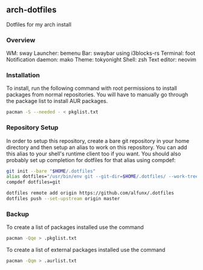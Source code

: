 ## arch-dotfiles
Dotfiles for my arch install

### Overview
WM: sway
Launcher: bemenu
Bar: swaybar using i3blocks-rs
Terminal: foot
Notification daemon: mako
Theme: tokyonight
Shell: zsh
Text editor: neovim

### Installation
To install, run the following command with root permissions to install packages from normal repositories. You will have to manually go through the package list to install AUR packages.
```sh
pacman -S --needed - < pkglist.txt
```

### Repository Setup
In order to setup this repository, create a bare git repository in your home directory and then setup an alias to work on this repository. You can add this alias to your shell's runtime client too if you want. You should also probably set up completion for dotfiles for that alias using compdef:
```sh
git init --bare "$HOME/.dotfiles"
alias dotfiles="/usr/bin/env git --git-dir=$HOME/.dotfiles/ --work-tree=$HOME"
compdef dotfiles=git

dotfiles remote add origin https://github.com/alfunx/.dotfiles
dotfiles push --set-upstream origin master
```

### Backup
To create a list of packages installed use the command
```sh
pacman -Qqe > .pkglist.txt
```

To create a list of external packages installed use the command
```sh
pacman -Qqm > .aurlist.txt
```

